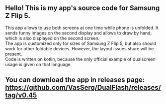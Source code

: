## Hello! This is my app's source code for Samsung Z Flip 5.  
  
This app allows to use both screens at one time while phone is unfolded. It sends funny images on the second display and allows to draw by hand, which is also displayed on the second screen.  
The app is customized only for sizes of Samsung Z Flip 5, but also should work for other foldable devices. However, the layout issues shure will be present.  
Code is written on kotlin, because the only official example of dualscreen usage is given on that language.
  
## You can download the app in releases page: https://github.com/VasSerg/DualFlash/releases/tag/v0.45

